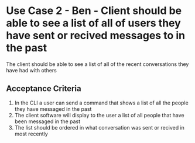 # Use Case 2 - Ben - Client should be able to see a list of all of users they have sent or recived messages to in the past

The client should be able to see a list of all of the recent conversations they have had with others

## Acceptance Criteria
1. In the CLI a user can send a command that shows a list of all the people they have messaged in the past
2. The client software will display to the user a list of all people that have been messaged in the past
3. The list should be ordered in what conversation was sent or recived in most recently